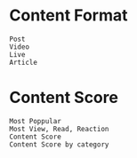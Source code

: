 # Content Format

```
Post
Video 
Live
Article
```


# Content Score
```
Most Poppular
Most View, Read, Reaction
Content Score
Content Score by category
```


